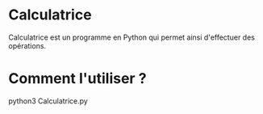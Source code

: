 # Calculatrice
Calculatrice est un programme en Python qui permet ainsi d'effectuer des opérations.
# Comment l'utiliser ?
python3 Calculatrice.py
